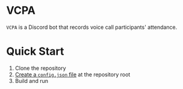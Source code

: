# VCPA

`VCPA` is a Discord bot that records voice call participants' attendance.

# Quick Start

1. Clone the repository
2. [Create a `config.json` file](https://github.com/binusgdc/VCPA/wiki/Setup#configjson) at the repository root
3. Build and run
